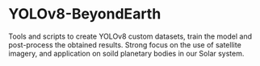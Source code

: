 # YOLOv8-BeyondEarth
Tools and scripts to create YOLOv8 custom datasets, train the model and post-process the obtained results. Strong focus on the use of satellite imagery, and application on soild planetary bodies in our Solar system.
